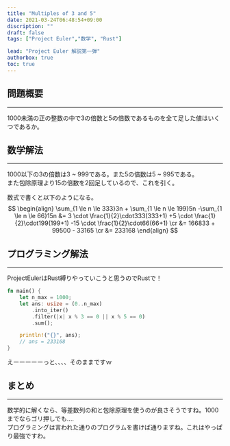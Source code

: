 ```yaml
---
title: "Multiples of 3 and 5"
date: 2021-03-24T06:48:54+09:00
discription: ""
draft: false
tags: ["Project Euler","数学", "Rust"]

lead: "Project Euler 解説第一弾"
authorbox: true
toc: true
---
```


## 問題概要
___
1000未満の正の整数の中で3の倍数と5の倍数であるものを全て足した値はいくつであるか。

## 数学解法
___
1000以下の3の倍数は3 ~ 999である。また5の倍数は5 ~ 995である。  
また包除原理より15の倍数を2回足しているので、これを引く。

数式で書くと以下のようになる。
$$
\begin{align}
\sum_{1 \le n \le 333}3n + \sum_{1 \le n \le 199}5n -\sum_{1 \le n \le 66}15n &= 3 \cdot \frac{1}{2}\cdot333(333+1) +5 \cdot \frac{1}{2}\cdot199(199+1) -15 \cdot \frac{1}{2}\cdot66(66+1) \cr
&= 166833 + 99500 - 33165 \cr
&= 233168
\end{align}
$$

## プログラミング解法
___
ProjectEulerはRust縛りやっていこうと思うのでRustで！

```Rust
fn main() {
    let n_max = 1000;
    let ans: usize = (0..n_max)
        .into_iter()
        .filter(|x| x % 3 == 0 || x % 5 == 0)
        .sum();

    println!("{}", ans);
    // ans = 233168
}
```
えーーーーーっと、、、、そのままですｗ

## まとめ
___
数学的に解くなら、等差数列の和と包除原理を使うのが良さそうですね。1000までならゴリ押しでも....  
プログラミングは言われた通りのプログラムを書けば通りますね。これはやっぱり最強ですわ。


